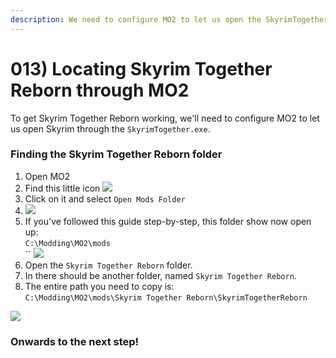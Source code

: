 ```yaml
---
description: We need to configure MO2 to let us open the SkyrimTogether.exe in a proper way
---
```


# 013) Locating Skyrim Together Reborn through MO2

To get Skyrim Together Reborn working, we'll need to configure MO2 to let us open Skyrim through the `SkyrimTogether.exe`.

### Finding the Skyrim Together Reborn folder

1. Open MO2
2. Find this little icon ![](https://shx.is/5BlvOD2vY.png)
3. Click on it and select `Open Mods Folder`
4. ![](https://shx.is/5BlvUu4mz.png)
5. If you've followed this guide step-by-step, this folder show now open up:\
   `C:\Modding\MO2\mods`\
   \`\` ![](https://shx.is/5BlwJp0J4.png)
6. Open the `Skyrim Together Reborn` folder.
7. In there should be another folder, named `Skyrim Together Reborn`.
8. The entire path you need to copy is:\
   `C:\Modding\MO2\mods\Skyrim Together Reborn\SkyrimTogetherReborn`

![](https://shx.is/5BlxJePK8.gif)

### Onwards to the next step!
